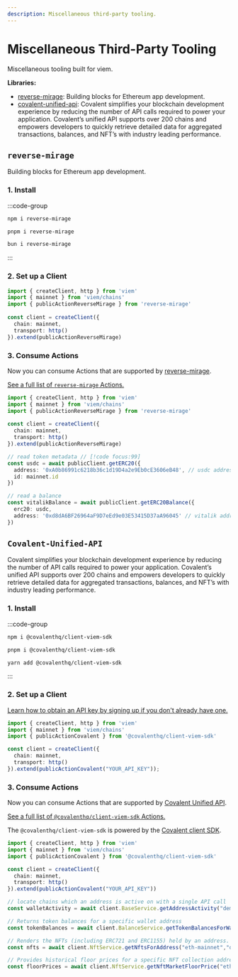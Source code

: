 ```yaml
---
description: Miscellaneous third-party tooling.
---
```


# Miscellaneous Third-Party Tooling

Miscellaneous tooling built for viem.

**Libraries:**
- [reverse-mirage](#reverse-mirage): Building blocks for Ethereum app development. 
- [covalent-unified-api](#covalent-unified-api): Covalent simplifies your blockchain development experience by reducing the number of API calls required to power your application. Covalent’s unified API supports over 200 chains and empowers developers to quickly retrieve detailed data for aggregated transactions, balances, and NFT’s with industry leading performance.

## `reverse-mirage`

Building blocks for Ethereum app development. 

### 1. Install

:::code-group

```bash [npm]
npm i reverse-mirage
```

```bash [pnpm]
pnpm i reverse-mirage
```

```bash [bun]
bun i reverse-mirage
```

:::

### 2. Set up a Client

```ts
import { createClient, http } from 'viem'
import { mainnet } from 'viem/chains'
import { publicActionReverseMirage } from 'reverse-mirage'
 
const client = createClient({ 
  chain: mainnet,
  transport: http()
}).extend(publicActionReverseMirage)
```

### 3. Consume Actions

Now you can consume Actions that are supported by [reverse-mirage](https://www.reversemirage.com/).

[See a full list of `reverse-mirage` Actions.](https://www.reversemirage.com/)

```ts
import { createClient, http } from 'viem'
import { mainnet } from 'viem/chains'
import { publicActionReverseMirage } from 'reverse-mirage'
 
const client = createClient({ 
  chain: mainnet,
  transport: http()
}).extend(publicActionReverseMirage)

// read token metadata // [!code focus:99]
const usdc = await publicClient.getERC20({
  address: '0xA0b86991c6218b36c1d19D4a2e9Eb0cE3606eB48', // usdc address
  id: mainnet.id
})

// read a balance
const vitalikBalance = await publicClient.getERC20Balance({
  erc20: usdc,
  address: '0xd8dA6BF26964aF9D7eEd9e03E53415D37aA96045' // vitalik address
})
```

## `Covalent-Unified-API`

Covalent simplifies your blockchain development experience by reducing the number of API calls required to power your application. Covalent’s unified API supports over 200 chains and empowers developers to quickly retrieve detailed data for aggregated transactions, balances, and NFT’s with industry leading performance.

### 1. Install

:::code-group

```bash [npm]
npm i @covalenthq/client-viem-sdk
```

```bash [pnpm]
pnpm i @covalenthq/client-viem-sdk
```

```bash [yarn]
yarn add @covalenthq/client-viem-sdk
```

:::

### 2. Set up a Client

[Learn how to obtain an API key by signing up if you don't already have one.](https://www.covalenthq.com/platform/auth/register/)

```ts
import { createClient, http } from 'viem'
import { mainnet } from 'viem/chains'
import { publicActionCovalent } from '@covalenthq/client-viem-sdk'

const client = createClient({ 
  chain: mainnet,
  transport: http()
}).extend(publicActionCovalent("YOUR_API_KEY"));
```

### 3. Consume Actions

Now you can consume Actions that are supported by [Covalent Unified API](https://www.covalenthq.com/docs/api/).

[See a full list of `@covalenthq/client-viem-sdk` Actions.](https://www.npmjs.com/package/@covalenthq/client-viem-sdk)

The `@covalenthq/client-viem-sdk` is powered by the [Covalent client SDK](https://www.npmjs.com/package/@covalenthq/client-sdk).

```ts
import { createClient, http } from 'viem'
import { mainnet } from 'viem/chains'
import { publicActionCovalent } from '@covalenthq/client-viem-sdk'

const client = createClient({ 
  chain: mainnet,
  transport: http()
}).extend(publicActionCovalent("YOUR_API_KEY"))

// locate chains which an address is active on with a single API call
const walletActivity = await client.BaseService.getAddressActivity("demo.eth");

// Returns token balances for a specific wallet address
const tokenBalances = await client.BalanceService.getTokenBalancesForWalletAddress(client.chain.id, "demo.eth");

// Renders the NFTs (including ERC721 and ERC1155) held by an address.
const nfts = await client.NftService.getNftsForAddress("eth-mainnet","demo.eth");

// Provides historical floor prices for a specific NFT collection address, covering a period up to 365 days
const floorPrices = await client.NftService.getNftMarketFloorPrice("eth-mainnet","0xbc4ca0eda7647a8ab7c2061c2e118a18a936f13d");
```
